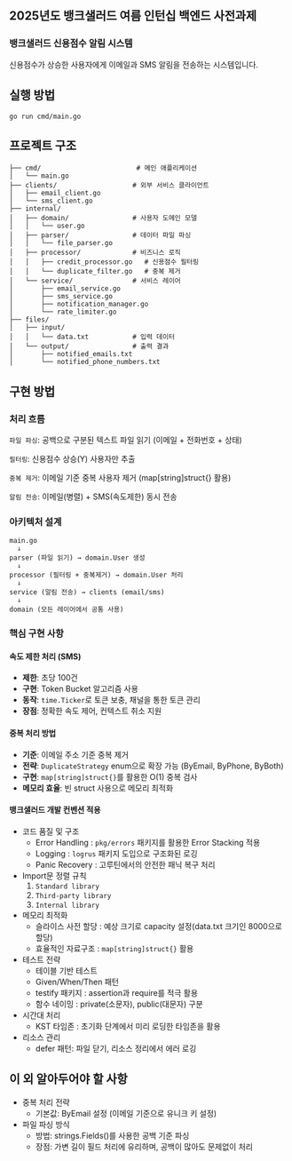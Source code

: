 ## 2025년도 뱅크샐러드 여름 인턴십 백엔드 사전과제

### 뱅크샐러드 신용점수 알림 시스템

신용점수가 상승한 사용자에게 이메일과 SMS 알림을 전송하는 시스템입니다.

## 실행 방법

``` go run cmd/main.go ```

## 프로젝트 구조
```
├── cmd/                        # 메인 애플리케이션
│   └── main.go
├── clients/                   # 외부 서비스 클라이언트
│   ├── email_client.go
│   └── sms_client.go
├── internal/
│   ├── domain/                # 사용자 도메인 모델
│   │   └── user.go
│   ├── parser/                # 데이터 파일 파싱
│   │   └── file_parser.go
│   ├── processor/             # 비즈니스 로직
│   │   ├── credit_processor.go   # 신용점수 필터링
│   │   └── duplicate_filter.go   # 중복 제거
│   └── service/               # 서비스 레이어
│       ├── email_service.go
│       ├── sms_service.go
│       ├── notification_manager.go
│       └── rate_limiter.go
├── files/
│   ├── input/
│   │   └── data.txt           # 입력 데이터
│   └── output/                # 출력 결과
│       ├── notified_emails.txt
│       └── notified_phone_numbers.txt
```
## 구현 방법
### 처리 흐름  
`파일 파싱`: 공백으로 구분된 텍스트 파일 읽기 (이메일 + 전화번호 + 상태)

`필터링`: 신용점수 상승(Y) 사용자만 추출

`중복 제거`: 이메일 기준 중복 사용자 제거 (map[string]struct{} 활용)

`알림 전송`: 이메일(병렬) + SMS(속도제한) 동시 전송

### 아키텍처 설계
```
main.go
  ↓
parser (파일 읽기) → domain.User 생성
  ↓
processor (필터링 + 중복제거) → domain.User 처리
  ↓  
service (알림 전송) → clients (email/sms)
  ↓
domain (모든 레이어에서 공통 사용)
```
### 핵심 구현 사항

#### 속도 제한 처리 (SMS)
- **제한**: 초당 100건
- **구현**: Token Bucket 알고리즘 사용
- **동작**: `time.Ticker`로 토큰 보충, 채널을 통한 토큰 관리
- **장점**: 정확한 속도 제어, 컨텍스트 취소 지원

#### 중복 처리 방법
- **기준**: 이메일 주소 기준 중복 제거
- **전략**: `DuplicateStrategy` enum으로 확장 가능 (ByEmail, ByPhone, ByBoth)
- **구현**: `map[string]struct{}`를 활용한 O(1) 중복 검사
- **메모리 효율**: 빈 struct 사용으로 메모리 최적화

#### 뱅크샐러드 개발 컨벤션 적용
- 코드 품질 및 구조
  - Error Handling : `pkg/errors` 패키지를 활용한 Error Stacking 적용
  - Logging : `logrus` 패키지 도입으로 구조화된 로깅
  - Panic Recovery : 고루틴에서의 안전한 패닉 복구 처리
- Import문 정렬 규칙
  1. `Standard library`
  2. `Third-party library`
  3. `Internal library`
- 메모리 최적화
  - 슬라이스 사전 할당 : 예상 크기로 capacity 설정(data.txt 크기인 8000으로 할당)
  - 효율적인 자료구조 : `map[string]struct{}` 활용
- 테스트 전략
  - 테이블 기반 테스트
  - Given/When/Then 패턴
  - testify 패키지 : assertion과 require를 적극 활용
  - 함수 네이밍 : private(소문자), public(대문자) 구분
- 시간대 처리
  - KST 타임존 : 초기화 단계에서 미리 로딩한 타임존을 활용
- 리소스 관리
  - defer 패턴: 파일 닫기, 리소스 정리에서 에러 로깅

## 이 외 알아두어야 할 사항
- 중복 처리 전략
  - 기본값: ByEmail 설정 (이메일 기준으로 유니크 키 설정)
- 파일 파싱 방식
  - 방법: strings.Fields()를 사용한 공백 기준 파싱
  - 장점: 가변 길이 필드 처리에 유리하며, 공백이 많아도 문제없이 처리

